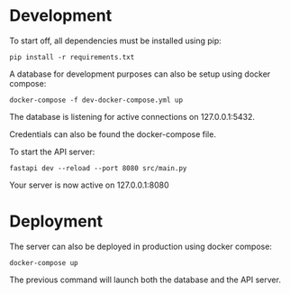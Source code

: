 
# Development

To start off, all dependencies must be installed using pip:
```
pip install -r requirements.txt
```

A database for development purposes can also be setup using docker compose:
```
docker-compose -f dev-docker-compose.yml up
```

The database is listening for active connections on 127.0.0.1:5432.

Credentials can also be found the docker-compose file.

To start the API server:
```
fastapi dev --reload --port 8080 src/main.py
```

Your server is now active on 127.0.0.1:8080

# Deployment

The server can also be deployed in production using docker compose:
```
docker-compose up
```

The previous command will launch both the database and the API server.
